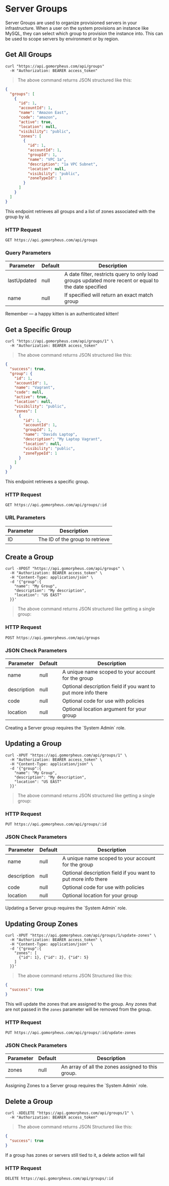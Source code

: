 # Server Groups

Server Groups are used to organize provisioned servers in your infrastructure. When a user on the system provisions an instance like MySQL, they can select which group to provision the instance into. This can be used to scope servers by environment or by region.

## Get All Groups

```shell
curl "https://api.gomorpheus.com/api/groups"
  -H "Authorization: BEARER access_token"
```

> The above command returns JSON structured like this:

```json
{
  "groups": [
    {
      "id": 1,
      "accountId": 1,
      "name": "Amazon East",
      "code": "amazon",
      "active": true,
      "location": null,
      "visibility": "public",
      "zones": [
        {
          "id": 1,
          "accountId": 1,
          "groupId": 1,
          "name": "VPC 1a",
          "description": "1a VPC Subnet",
          "location": null,
          "visibility": "public",
          "zoneTypeId": 1
        }
      ]
    }
  ]
}
```

This endpoint retrieves all groups and a list of zones associated with the group by id.

### HTTP Request

`GET https://api.gomorpheus.com/api/groups`

### Query Parameters

Parameter | Default | Description
--------- | ------- | -----------
lastUpdated | null | A date filter, restricts query to only load groups updated more recent or equal to the date specified
name | null | If specified will return an exact match group


<aside class="success">
Remember — a happy kitten is an authenticated kitten!
</aside>

## Get a Specific Group


```shell
curl "https://api.gomorpheus.com/api/groups/1" \
  -H "Authorization: BEARER access_token"
```

> The above command returns JSON structured like this:

```json
{
  "success": true,
  "group": {
    "id": 1,
    "accountId": 1,
    "name": "Vagrant",
    "code": null,
    "active": true,
    "location": null,
    "visibility": "public",
    "zones": [
      {
        "id": 1,
        "accountId": 1,
        "groupId": 1,
        "name": "Davids Laptop",
        "description": "My Laptop Vagrant",
        "location": null,
        "visibility": "public",
        "zoneTypeId": 1
      }
    ]
  }
}
```

This endpoint retrieves a specific group.


### HTTP Request

`GET https://api.gomorpheus.com/api/groups/:id`

### URL Parameters

Parameter | Description
--------- | -----------
ID | The ID of the group to retrieve

## Create a Group

```shell
curl -XPOST "https://api.gomorpheus.com/api/groups" \
  -H "Authorization: BEARER access_token" \
  -H "Content-Type: application/json" \
  -d '{"group":{
    "name": "My Group",
    "description": "My description",
    "location": "US EAST"
  }}'
```

> The above command returns JSON structured like getting a single group:

### HTTP Request

`POST https://api.gomorpheus.com/api/groups`

### JSON Check Parameters

Parameter | Default | Description
--------- | ------- | -----------
name      | null | A unique name scoped to your account for the group
description | null | Optional description field if you want to put more info there
code      | null | Optional code for use with policies
location  | null | Optional location argument for your group

<aside class="warning">Creating a Server group requires the `System Admin` role.</aside>

## Updating a Group

```shell
curl -XPUT "https://api.gomorpheus.com/api/groups/1" \
  -H "Authorization: BEARER access_token" \
  -H "Content-Type: application/json" \
  -d '{"group":{
    "name": "My Group",
    "description": "My description",
    "location": "US EAST"
  }}'
```

> The above command returns JSON structured like getting a single group:

### HTTP Request

`PUT https://api.gomorpheus.com/api/groups/:id`

### JSON Check Parameters

Parameter | Default | Description
--------- | ------- | -----------
name      | null | A unique name scoped to your account for the group
description | null | Optional description field if you want to put more info there
code      | null | Optional code for use with policies
location  | null | Optional location for your group

<aside class="warning">Updating a Server group requires the `System Admin` role.</aside>

## Updating Group Zones

```shell
curl -XPUT "https://api.gomorpheus.com/api/groups/1/update-zones" \
  -H "Authorization: BEARER access_token" \
  -H "Content-Type: application/json" \
  -d '{"group":{
    "zones": [
      {"id": 1}, {"id": 2}, {"id": 5}
    ]
  }}'
```

> The above command returns JSON Structured like this:

```json
{
  "success": true
}
```

This will update the zones that are assigned to the group.
Any zones that are not passed in the `zones` parameter will be removed from the group.

### HTTP Request

`PUT https://api.gomorpheus.com/api/groups/:id/update-zones`

### JSON Check Parameters

Parameter | Default | Description
--------- | ------- | -----------
zones      | null | An array of all the zones assigned to this group.

<aside class="warning">Assigning Zones to a Server group requires the `System Admin` role.</aside>


## Delete a Group

```shell
curl -XDELETE "https://api.gomorpheus.com/api/groups/1" \
  -H "Authorization: BEARER access_token"
```

> The above command returns JSON Structured like this:

```json
{
  "success": true
}
```

If a group has zones or servers still tied to it, a delete action will fail

### HTTP Request

`DELETE https://api.gomorpheus.com/api/groups/:id`
